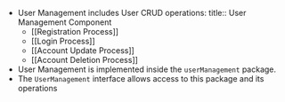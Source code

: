 - User Management includes User CRUD operations:
  title:: User Management Component
	- [[Registration Process]]
	- [[Login Process]]
	- [[Account Update Process]]
	- [[Account Deletion Process]]
- User Management is implemented inside the `userManagement` package.
- The `UserManagement` interface allows access to this package and its operations